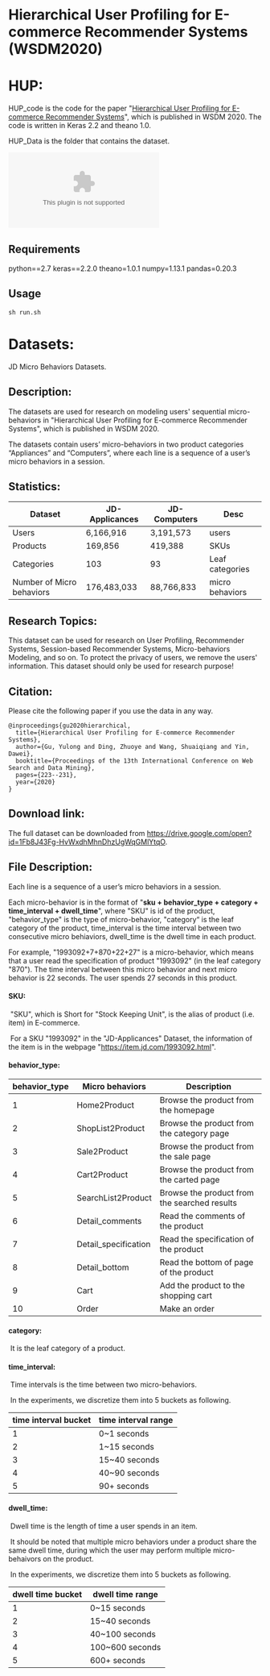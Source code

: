 Hierarchical User Profiling for E-commerce Recommender Systems (WSDM2020)
============

# HUP:

   HUP_code is the code for the paper "[Hierarchical User Profiling for E-commerce Recommender Systems](https://dl.acm.org/doi/abs/10.1145/3336191.3371827)", which is published in WSDM 2020. The code is written in Keras 2.2 and theano 1.0. 

   HUP_Data is the folder that contains the dataset.

![The proposed framework](p_HRNN.eps)

## Requirements

python==2.7
keras==2.2.0
theano=1.0.1
numpy=1.13.1
pandas=0.20.3

## Usage

```sh run.sh```

# Datasets:

  JD Micro Behaviors Datasets.

## Description:

The datasets are used for research on modeling users' sequential micro-behaviors in "Hierarchical User Profiling for E-commerce Recommender Systems", which is published in WSDM 2020.

The datasets contain users’ micro-behaviors in two product categories “Appliances” and “Computers”, where each line is a sequence of a user’s micro behaviors in a session. 

## Statistics:


| Dataset | JD-Applicances | JD-Computers | Desc                            |
| ---------- | ---------- | ---------- | ------------------------------- |
| Users | 6,166,916    | 3,191,573 | users                           |
| Products | 169,856 | 419,388 | SKUs            |
| Categories | 103 | 93 | Leaf categories |
| Number of Micro behaviors      | 176,483,033 | 88,766,833 | micro behaviors |

## Research Topics:

This dataset can be used for research on User Profiling, Recommender Systems, Session-based Recommender Systems, Micro-behaviors Modeling, and so on. To protect the privacy of users, we remove the users' information. This dataset should only be used for research purpose!

## Citation:

Please cite the following paper if you use the data in any way.

```
@inproceedings{gu2020hierarchical,
  title={Hierarchical User Profiling for E-commerce Recommender Systems},
  author={Gu, Yulong and Ding, Zhuoye and Wang, Shuaiqiang and Yin, Dawei},
  booktitle={Proceedings of the 13th International Conference on Web Search and Data Mining},
  pages={223--231},
  year={2020}
}
```

## Download link:

The full dataset can be downloaded from https://drive.google.com/open?id=1Fb8J43Fg-HvWxdhMhnDhzUgWqGMlYtqO.

## File Description:

Each line is a sequence of a user’s micro behaviors in a session. 

Each micro-behavior is in the format of "**sku + behavior_type + category + time_interval + dwell_time**", where "SKU" is id of the product, "behavior_type" is the type of micro-behavior, "category“ is the leaf category of the product, time_interval is the time interval between two consecutive micro behiaviors, dwell_time is the dwell time in each product.  

For example, "1993092+7+870+22+27" is a micro-behavior, which means that a user read the specification of product "1993092" (in the leaf category "870"). The time interval between this micro behavior and next micro behavior is 22 seconds. The user spends 27 seconds in this product.

#### SKU:

​       "SKU", which is Short for "Stock Keeping Unit", is the alias of product (i.e. item) in E-commerce.

​       For a SKU "1993092" in the "JD-Applicances" Dataset, the information of the item is in the webpage "https://item.jd.com/1993092.html".

#### behavior_type:

| behavior_type | Micro behaviors      | Description                                  |
| ------------- | -------------------- | -------------------------------------------- |
| 1             | Home2Product         | Browse the product from the homepage         |
| 2             | ShopList2Product     | Browse the product from the category page    |
| 3             | Sale2Product         | Browse the product from the sale page        |
| 4             | Cart2Product         | Browse the product from the carted page      |
| 5             | SearchList2Product   | Browse the product from the searched results |
| 6             | Detail_comments      | Read the comments of the product             |
| 7             | Detail_specification | Read the specification of the product        |
| 8             | Detail_bottom        | Read the bottom of page of the product       |
| 9             | Cart                 | Add the product to the shopping cart         |
| 10            | Order                | Make an order                                |

#### category:

​      It is the leaf category of a product.

#### time_interval:

​      Time intervals is the time between two micro-behaviors.  

​      In the experiments, we discretize them into 5 buckets as following.

| time interval bucket | time interval range |
| -------------------- | ------------------- |
| 1                    | 0~1 seconds         |
| 2                    | 1~15 seconds        |
| 3                    | 15~40 seconds       |
| 4                    | 40~90 seconds       |
| 5                    | 90+ seconds         |



#### dwell_time:

​      Dwell time is the length of time a user spends in an item. 

​      It should be noted that multiple micro behaviors under a product share the same dwell time, during which the user may perform multiple micro-behaivors on the product.

​      In the experiments, we discretize them into 5 buckets as following.

| dwell time bucket | dwell time range |
| ----------------- | ---------------- |
| 1                 | 0~15 seconds     |
| 2                 | 15~40 seconds    |
| 3                 | 40~100 seconds   |
| 4                 | 100~600 seconds  |
| 5                 | 600+ seconds     |



